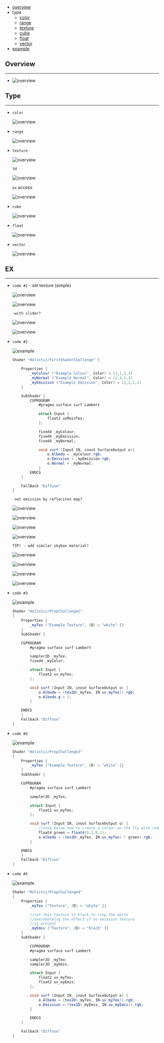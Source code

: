 * [overview](#overview)
* type
    * [color](#color)
    * [range](#range)
    * [texture](#texture)
    * [cube](#cube)
    * [float](#float)
    * [vector](#vector)
* [example](#example)

## Overview <a name="overview"></a>

---

* ![overview](./_asset/img/11.png)

## Type <a name="type"></a>

---

* `color` <a name="color"></a>

    ![overview](./_asset/img/01.png)

* `range` <a name="range"></a>

    ![overview](./_asset/img/02.png)

* `texture` <a name="texture"></a>

    ![overview](./_asset/img/03.png)

    `3d`

    ![overview](./_asset/img/07.png)

    `uv` access

    ![overview](./_asset/img/12.png)

* `cube` <a name="cube"></a>

    ![overview](./_asset/img/04.png)

* `float` <a name="float"></a>

    ![overview](./_asset/img/05.png)

* `vector` <a name="vector"></a>

    ![overview](./_asset/img/06.png)

## EX <a name="example"></a>

---

* `code #1` - set texture (simple)

    ![overview](./_asset/img/14.png)

    ![overview](./_asset/img/15.png)

    `-with slider?`

    ![overview](./_asset/img/16.png)

    ![overview](./_asset/img/17.png)

* `code #2`

    ![example](./_asset/img/27.png)

    ```c#
    Shader "Holistic/FirstShaderChallenge" {

        Properties {
            _myColour ("Example Colour", Color) = (1,1,1,1)
            _myNormal ("Example Normal", Color) = (1,1,1,1)
            _myEmission ("Example Emission", Color) = (1,1,1,1)
        }

        SubShader {
            CGPROGRAM
                #pragma surface surf Lambert

                struct Input {
                    float2 uvMainTex;
                };

                fixed4 _myColour;
                fixed4 _myEmission;
                fixed4 _myNormal;

                void surf (Input IN, inout SurfaceOutput o){
                    o.Albedo = _myColour.rgb;
                    o.Emission = _myEmission.rgb;
                    o.Normal = _myNormal;
                }
            ENDCG
        }

        FallBack "Diffuse"
    }
    ```

    `-set emission by refleciton map?`

    ![overview](./_asset/img/18.png)

    ![overview](./_asset/img/19.png)

    ![overview](./_asset/img/20.png)

    ![overview](./_asset/img/21.png)

    `TIP! - add similar skybox material!`

    ![overview](./_asset/img/23.png)

    ![overview](./_asset/img/24.png)

    ![overview](./_asset/img/25.png)

    ![overview](./_asset/img/26.png)

* `code #3`

    ![example](./_asset/img/28.png)

    ```c#
    Shader "Holistic/PropChallenge2"
    {
        Properties {
            _myTex ("Example Texture", 2D) = "white" {}
        }
        SubShader {

        CGPROGRAM
            #pragma surface surf Lambert

            sampler2D _myTex;
            fixed4 _myColor;

            struct Input {
                float2 uv_myTex;
            };

            void surf (Input IN, inout SurfaceOutput o) {
                o.Albedo = (tex2D(_myTex, IN.uv_myTex)).rgb;
                o.Albedo.g = 1;
            }

        ENDCG
        }
        Fallback "Diffuse"
    }
    ```

* `code #4`

    ![example](./_asset/img/29.png)

    ```c#
    Shader "Holistic/PropChallenge3"
    {
        Properties {
            _myTex ("Example Texture", 2D) = "white" {}
        }
        SubShader {

        CGPROGRAM
            #pragma surface surf Lambert

            sampler2D _myTex;

            struct Input {
                float2 uv_myTex;
            };

            void surf (Input IN, inout SurfaceOutput o) {
                //note below how to create a colour on the fly with code
                float4 green = float4(0,1,0,1);
                o.Albedo = (tex2D(_myTex, IN.uv_myTex) * green).rgb;
            }

        ENDCG
        }
        Fallback "Diffuse"
    }
    ```

* `code #5`

    ![example](./_asset/img/30.png)

    ```c#
    Shader "Holistic/PropChallenge4"
    {
        Properties {
            _myTex ("Texture", 2D) = "white" {}

            //set this texture to black to stop the white
            //overwhelming the effect if no emission texture
            //is present
            _myEmis ("Texture", 2D) = "black" {}
        }
        SubShader {

            CGPROGRAM
            #pragma surface surf Lambert

            sampler2D _myTex;
            sampler2D _myEmis;

            struct Input {
                float2 uv_myTex;
                float2 uv_myEmis;
            };

            void surf (Input IN, inout SurfaceOutput o) {
                o.Albedo = (tex2D(_myTex, IN.uv_myTex)).rgb;
                o.Emission = (tex2D(_myEmis, IN.uv_myEmis)).rgb;
            }

            ENDCG
        }

        Fallback "Diffuse"
    }
    ```